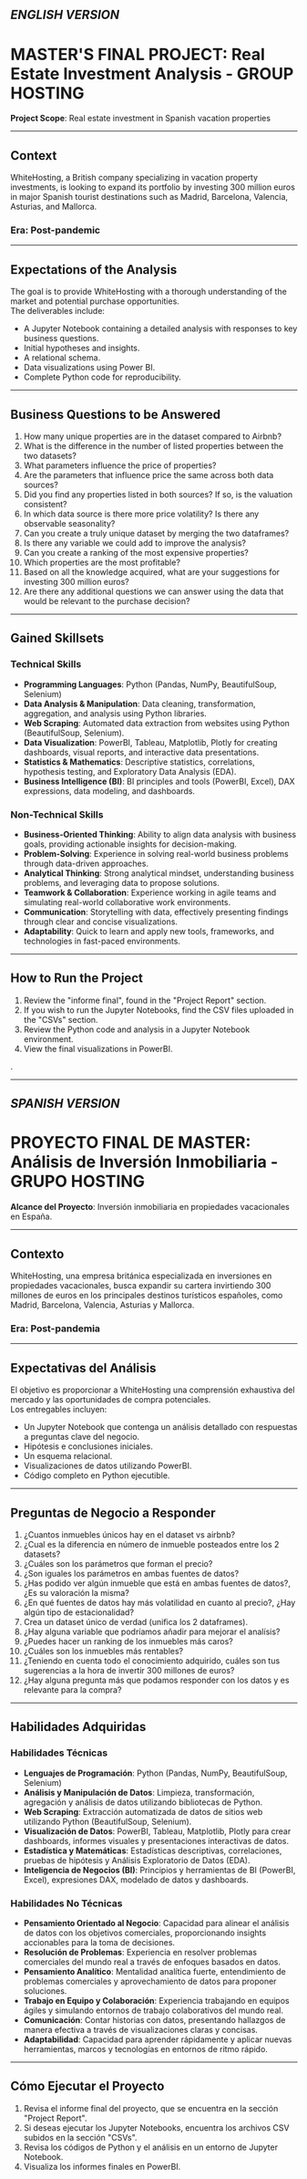 ## *ENGLISH VERSION*

# MASTER'S FINAL PROJECT: Real Estate Investment Analysis - GROUP HOSTING

**Project Scope**: Real estate investment in Spanish vacation properties  

---

## **Context**

WhiteHosting, a British company specializing in vacation property investments, is looking to expand its portfolio by investing 300 million euros in major Spanish tourist destinations such as Madrid, Barcelona, Valencia, Asturias, and Mallorca.  

### **Era**: Post-pandemic  

---

## **Expectations of the Analysis**

The goal is to provide WhiteHosting with a thorough understanding of the market and potential purchase opportunities.  
The deliverables include:
- A Jupyter Notebook containing a detailed analysis with responses to key business questions.
- Initial hypotheses and insights.
- A relational schema.
- Data visualizations using Power BI.
- Complete Python code for reproducibility.

---

## **Business Questions to be Answered**

1. How many unique properties are in the dataset compared to Airbnb?
2. What is the difference in the number of listed properties between the two datasets?
3. What parameters influence the price of properties?
4. Are the parameters that influence price the same across both data sources?
5. Did you find any properties listed in both sources? If so, is the valuation consistent?
6. In which data source is there more price volatility? Is there any observable seasonality?
7. Can you create a truly unique dataset by merging the two dataframes?
8. Is there any variable we could add to improve the analysis?
9. Can you create a ranking of the most expensive properties?
10. Which properties are the most profitable?
11. Based on all the knowledge acquired, what are your suggestions for investing 300 million euros?
12. Are there any additional questions we can answer using the data that would be relevant to the purchase decision?

---

## **Gained Skillsets**

### **Technical Skills**
- **Programming Languages**: Python (Pandas, NumPy, BeautifulSoup, Selenium)
- **Data Analysis & Manipulation**: Data cleaning, transformation, aggregation, and analysis using Python libraries.
- **Web Scraping**: Automated data extraction from websites using Python (BeautifulSoup, Selenium).
- **Data Visualization**: PowerBI, Tableau, Matplotlib, Plotly for creating dashboards, visual reports, and interactive data presentations.
- **Statistics & Mathematics**: Descriptive statistics, correlations, hypothesis testing, and Exploratory Data Analysis (EDA).
- **Business Intelligence (BI)**: BI principles and tools (PowerBI, Excel), DAX expressions, data modeling, and dashboards.

### **Non-Technical Skills**
- **Business-Oriented Thinking**: Ability to align data analysis with business goals, providing actionable insights for decision-making.
- **Problem-Solving**: Experience in solving real-world business problems through data-driven approaches.
- **Analytical Thinking**: Strong analytical mindset, understanding business problems, and leveraging data to propose solutions.
- **Teamwork & Collaboration**: Experience working in agile teams and simulating real-world collaborative work environments.  
- **Communication**: Storytelling with data, effectively presenting findings through clear and concise visualizations.
- **Adaptability**: Quick to learn and apply new tools, frameworks, and technologies in fast-paced environments.

---

## **How to Run the Project**

1. Review the "informe final", found in the "Project Report" section.
2. If you wish to run the Jupyter Notebooks, find the CSV files uploaded in the "CSVs" section.
3. Review the Python code and analysis in a Jupyter Notebook environment.
4. View the final visualizations in PowerBI.
   
.

---
  


## *SPANISH VERSION*

# PROYECTO FINAL DE MASTER: Análisis de Inversión Inmobiliaria - GRUPO HOSTING

**Alcance del Proyecto**: Inversión inmobiliaria en propiedades vacacionales en España.

---

## **Contexto**

WhiteHosting, una empresa británica especializada en inversiones en propiedades vacacionales, busca expandir su cartera invirtiendo 300 millones de euros en los principales destinos turísticos españoles, como Madrid, Barcelona, Valencia, Asturias y Mallorca.

### **Era**: Post-pandemia

---

## **Expectativas del Análisis**

El objetivo es proporcionar a WhiteHosting una comprensión exhaustiva del mercado y las oportunidades de compra potenciales.  
Los entregables incluyen:
- Un Jupyter Notebook que contenga un análisis detallado con respuestas a preguntas clave del negocio.
- Hipótesis e conclusiones iniciales.
- Un esquema relacional.
- Visualizaciones de datos utilizando PowerBI.
- Código completo en Python ejecutible.

---

## **Preguntas de Negocio a Responder**

1.	¿Cuantos inmuebles únicos hay en el dataset vs airbnb?
2.	¿Cual es la diferencia en número de inmueble posteados entre los 2 datasets?
3.	¿Cuáles son los parámetros que forman el precio?
4.	¿Son iguales los parámetros en ambas fuentes de datos?
5.	¿Has podido ver algún inmueble que está en ambas fuentes de datos?, ¿Es su valoración la misma?
6.	¿En qué fuentes de datos hay más volatilidad en cuanto al precio?, ¿Hay algún tipo de estacionalidad?
7.	Crea un dataset único de verdad (unifica los 2 dataframes).
8.	¿Hay alguna variable que podríamos añadir para mejorar el analísis?
9.	¿Puedes hacer un ranking de los inmuebles más caros?
10.	¿Cuáles son los inmuebles más rentables?
11.	¿Teniendo en cuenta todo el conocimiento adquirido, cuáles son tus sugerencias a la hora de invertir 300 millones de euros?
12.	¿Hay alguna pregunta más que podamos responder con los datos y es relevante para la compra?

---

## **Habilidades Adquiridas**

### **Habilidades Técnicas**
- **Lenguajes de Programación**: Python (Pandas, NumPy, BeautifulSoup, Selenium)
- **Análisis y Manipulación de Datos**: Limpieza, transformación, agregación y análisis de datos utilizando bibliotecas de Python.
- **Web Scraping**: Extracción automatizada de datos de sitios web utilizando Python (BeautifulSoup, Selenium).
- **Visualización de Datos**: PowerBI, Tableau, Matplotlib, Plotly para crear dashboards, informes visuales y presentaciones interactivas de datos.
- **Estadística y Matemáticas**: Estadísticas descriptivas, correlaciones, pruebas de hipótesis y Análisis Exploratorio de Datos (EDA).
- **Inteligencia de Negocios (BI)**: Principios y herramientas de BI (PowerBI, Excel), expresiones DAX, modelado de datos y dashboards.

### **Habilidades No Técnicas**
- **Pensamiento Orientado al Negocio**: Capacidad para alinear el análisis de datos con los objetivos comerciales, proporcionando insights accionables para la toma de decisiones.
- **Resolución de Problemas**: Experiencia en resolver problemas comerciales del mundo real a través de enfoques basados en datos.
- **Pensamiento Analítico**: Mentalidad analítica fuerte, entendimiento de problemas comerciales y aprovechamiento de datos para proponer soluciones.
- **Trabajo en Equipo y Colaboración**: Experiencia trabajando en equipos ágiles y simulando entornos de trabajo colaborativos del mundo real.
- **Comunicación**: Contar historias con datos, presentando hallazgos de manera efectiva a través de visualizaciones claras y concisas.
- **Adaptabilidad**: Capacidad para aprender rápidamente y aplicar nuevas herramientas, marcos y tecnologías en entornos de ritmo rápido.

---

## **Cómo Ejecutar el Proyecto**

1. Revisa el informe final del proyecto, que se encuentra en la sección "Project Report".
2. Si deseas ejecutar los Jupyter Notebooks, encuentra los archivos CSV subidos en la sección "CSVs".
3. Revisa los códigos de Python y el análisis en un entorno de Jupyter Notebook.
4. Visualiza los informes finales en PowerBI.
